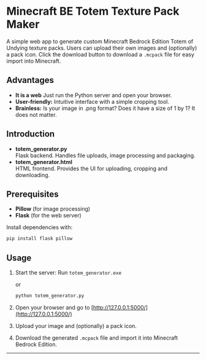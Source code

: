 # Minecraft BE Totem Texture Pack Maker
A simple web app to generate custom Minecraft Bedrock Edition Totem of Undying texture packs. Users can upload their own images and (optionally) a pack icon.
Click the download button to download a `.mcpack` file for easy import into Minecraft.

## Advantages
- **It is a web** Just run the Python server and open your browser.
- **User-friendly:** Intuitive interface with a simple cropping tool.
- **Brainless:** Is your image in .png format? Does it have a size of 1 by 1? It does not matter. 

## Introduction
- **totem_generator.py**  
  Flask backend. Handles file uploads, image processing and packaging.
- **totem_generator.html**  
  HTML frontend. Provides the UI for uploading, cropping and downloading.

## Prerequisites
- **Pillow** (for image processing)
- **Flask** (for the web server)

Install dependencies with:
```bash
pip install flask pillow
```

## Usage

1. Start the server:
   Run `totem_generator.exe`


   or


   ```bash
   python totem_generator.py
   ```
2. Open your browser and go to [http://127.0.0.1:5000/](http://127.0.0.1:5000/)
3. Upload your image and (optionally) a pack icon.
4. Download the generated `.mcpack` file and import it into Minecraft Bedrock Edition.

---
